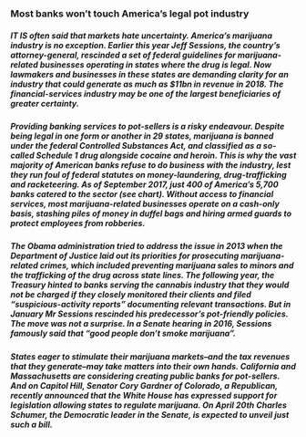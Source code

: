 ### Most banks won’t touch America’s legal pot industry
##### IT IS often said that markets hate uncertainty. America’s marijuana industry is no exception. Earlier this year Jeff Sessions, the country’s attorney-general, rescinded a set of federal guidelines for marijuana-related businesses operating in states where the drug is legal. Now lawmakers and businesses in these states are demanding clarity for an industry that could generate as much as $11bn in revenue in 2018. The financial-services industry may be one of the largest beneficiaries of greater certainty. 

##### Providing banking services to pot-sellers is a risky endeavour. Despite being legal in one form or another in 29 states, marijuana is banned under the federal Controlled Substances Act, and classified as a so-called Schedule 1 drug alongside cocaine and heroin. This is why the vast majority of American banks refuse to do business with the industry, lest they run foul of federal statutes on money-laundering, drug-trafficking and racketeering. As of September 2017, just 400 of America’s 5,700 banks catered to the sector (see chart). Without access to financial services, most marijuana-related businesses operate on a cash-only basis, stashing piles of money in duffel bags and hiring armed guards to protect employees from robberies.

##### The Obama administration tried to address the issue in 2013 when the Department of Justice laid out its priorities for prosecuting marijuana-related crimes, which included preventing marijuana sales to minors and the trafficking of the drug across state lines. The following year, the Treasury hinted to banks serving the cannabis industry that they would not be charged if they closely monitored their clients and filed “suspicious-activity reports” documenting relevant transactions. But in January Mr Sessions rescinded his predecessor’s pot-friendly policies. The move was not a surprise. In a Senate hearing in 2016, Sessions famously said that “good people don’t smoke marijuana”. 

##### States eager to stimulate their marijuana markets–and the tax revenues that they generate–may take matters into their own hands. California and Massachusetts are considering creating public banks for pot-sellers. And on Capitol Hill, Senator Cory Gardner of Colorado, a Republican, recently announced that the White House has expressed support for legislation allowing states to regulate marijuana. On April 20th Charles Schumer, the Democratic leader in the Senate, is expected to unveil just such a bill.
